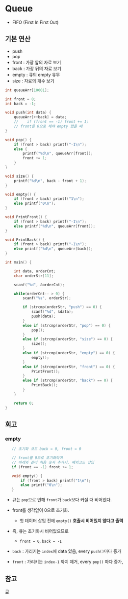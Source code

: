# Queue
- FIFO (First In First Out)

## 기본 연산
- push
- pop
- front : 가장 앞의 자료 보기
- back : 가장 뒤의 자료 보기
- empty : 큐의 empty 유무
- size : 자료의 개수 보기

```C
int queueArr[10001];

int front = 0;
int back = -1;

void push(int data) {
    queueArr[++back] = data;
    //    if (front == -1) front += 1;
    // front를 0으로 해야 empty 했을 때
}

void pop() {
    if (front > back) printf("-1\n");
    else {
        printf("%d\n", queueArr[front]);
        front += 1;
    }
}

void size() {
    printf("%d\n", back - front + 1);
}

void empty() {
    if (front > back) printf("1\n");
    else printf("0\n");
}

void PrintFront() {
    if (front > back) printf("-1\n");
    else printf("%d\n", queueArr[front]);
}

void PrintBack() {
    if (front > back) printf("-1\n");
    else printf("%d\n", queueArr[back]);
}

int main() {

    int data, orderCnt;
    char orderStr[11];

    scanf("%d", &orderCnt);

    while(orderCnt-- > 0) {
        scanf("%s", orderStr);

        if (strcmp(orderStr, "push") == 0) {
            scanf("%d", &data);
            push(data);
        }
        else if (strcmp(orderStr, "pop") == 0) {
            pop();
        }
        else if (strcmp(orderStr, "size") == 0) {
            size();
        }
        else if (strcmp(orderStr, "empty") == 0) {
            empty();
        }
        else if (strcmp(orderStr, "front") == 0) {
            PrintFront();
        }
        else if (strcmp(orderStr, "back") == 0) {
            PrintBack();
        }
    }

    return 0;
}
```

## 회고

### empty
```C
   // 초기화 코드 back = 0, front = 0

   // front를 0으로 초기화하여
   // 아래와 같이 처음 숫자 추가시, 예외코드 삽입
   if (front == -1) front += 1;

   void empty() {
       if (front > back) printf("1\n");
       else printf("0\n");
   }

```
- 큐는 `pop`으로 인해 `front`가 `back`보다 커질 때 비어있다.

- front를 생각없이 0으로 초기화.
  - 첫 데이터 삽입 전에 `empty()` **호출시 비어있지 않다고 출력**

- 즉, 큐는 초기화시 비어있으므로
   - `front = 0`, `back = -1`
- `back`  : 가리키는 `index`에 data 있음, every `push()`마다 증가
- `front` : 가리키는 `index-1` 까지 제거, every `pop()` 마다 증가,


## 참고
[큐](https://www.acmicpc.net/problem/10845)

